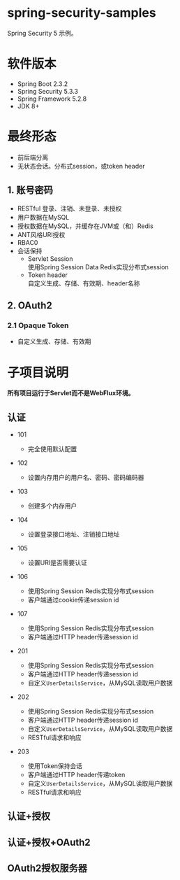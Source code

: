 # spring-security-samples
Spring Security 5 示例。

# 软件版本
- Spring Boot 2.3.2
- Spring Security 5.3.3
- Spring Framework 5.2.8
- JDK 8+

# 最终形态
- 前后端分离
- 无状态会话。分布式session，或token header

## 1. 账号密码
- RESTful 登录、注销、未登录、未授权
- 用户数据在MySQL
- 授权数据在MySQL，并缓存在JVM或（和）Redis
- ANT风格URI授权
- RBAC0
- 会话保持
  + Servlet Session  
  使用Spring Session Data Redis实现分布式session
  + Token header  
  自定义生成、存储、有效期、header名称

## 2. OAuth2
### 2.1 Opaque Token
- 自定义生成、存储、有效期

# 子项目说明
**所有项目运行于Servlet而不是WebFlux环境。**

## 认证
- 101
  + 完全使用默认配置

- 102
  + 设置内存用户的用户名、密码、密码编码器

- 103
  + 创建多个内存用户

- 104
  + 设置登录接口地址、注销接口地址

- 105
  + 设置URI是否需要认证

- 106
  + 使用Spring Session Redis实现分布式session
  + 客户端通过cookie传递session id

- 107
  + 使用Spring Session Redis实现分布式session
  + 客户端通过HTTP header传递session id

- 201
  + 使用Spring Session Redis实现分布式session
  + 客户端通过HTTP header传递session id
  + 自定义`UserDetailsService`，从MySQL读取用户数据

- 202
  + 使用Spring Session Redis实现分布式session
  + 客户端通过HTTP header传递session id
  + 自定义`UserDetailsService`，从MySQL读取用户数据
  + RESTful请求和响应

- 203
  + 使用Token保持会话
  + 客户端通过HTTP header传递token
  + 自定义`UserDetailsService`，从MySQL读取用户数据
  + RESTful请求和响应

## 认证+授权

## 认证+授权+OAuth2

## OAuth2授权服务器